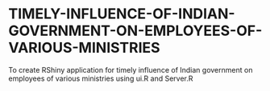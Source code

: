 # TIMELY-INFLUENCE-OF-INDIAN-GOVERNMENT-ON-EMPLOYEES-OF-VARIOUS-MINISTRIES
To create RShiny application for timely influence of Indian government on employees of various ministries using ui.R and Server.R
